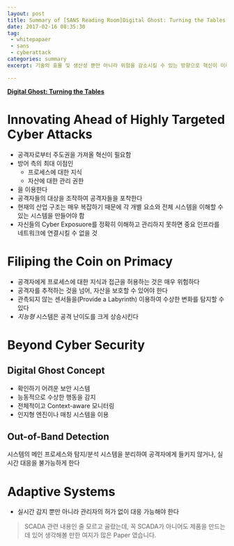 ```yaml
---
layout: post
title: Summary of [SANS Reading Room]Digital Ghost: Turning the Tables
date: 2017-02-16 08:35:30
tag:
 - whitepapaer
 - sans
 - cyberattack
categories: summary
excerpt: 기술의 효율 및 생산성 뿐만 아니라 위험을 감소시킬 수 있는 방향으로 혁신이 이루어져야 한다.

---
```


[**Digital Ghost: Turning the Tables**](https://www.sans.org/reading-room/whitepapers/analyst/digital-ghost-turning-tables-37567)

# Innovating Ahead of Highly Targeted Cyber Attacks

- 공격자로부터 주도권을 가져올 혁신이 필요함
- 방어 측의 최대 이점인
  - 프로세스에 대한 지식
  - 자산에 대한 관리 권한
- 을 이용한다
- 공격자들의 대상을 조작하여 공격자들을 포착한다
- 현재의 산업 구조는 매우 복잡하기 때문에 각 개별 요소와 전체 시스템을 이해할 수 있는 시스템을 만들어야 함
- 자신들의 Cyber Exposuore를 정확히 이해하고 관리하지 못하면 중요 인프라를 네트워크에 연결시킬 수 없을 것

# Filiping the Coin on Primacy

- 공격자에게 프로세스에 대한 지식과 접근을 허용하는 것은 매우 위험하다
- 공격자를 추적하는 것을 넘어, 자산을 보호할 수 있어야 한다
- 관측되지 않는 센서들을(Provide a Labyrinth) 이용하여 수상한 변화를 탐지할 수 있다
- *지능형* 시스템은 공격 난이도를 크게 상승시킨다

# Beyond Cyber Security

## Digital Ghost Concept

- 확인하기 어려운 보안 시스템
- 능동적으로 수상한 행동을 감지
- 전체적이고 Context-aware 모니터링
- 인지형 엔진이나 매칭 시스템을 이용

## Out-of-Band Detection

시스템의 메인 프로세스와 탐지/분석 시스템을 분리하여  공격자에게 들키지 않거나, 실시간 대응을 불가능하게 한다

# Adaptive Systems

- 실시간 감지 뿐만 아니라 관리자의 허가 없이 대응 가능해야 한다



> SCADA 관련 내용인 줄 모르고 골랐는데, 꼭 SCADA가 아니어도 제품을 만드는데 있어 생각해볼 만한 여지가 많은 Paper 였습니다.